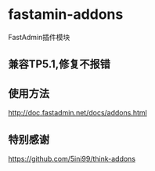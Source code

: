 # fastamin-addons
FastAdmin插件模块
## 兼容TP5.1,修复不报错

## 使用方法
http://doc.fastadmin.net/docs/addons.html

## 特别感谢
https://github.com/5ini99/think-addons